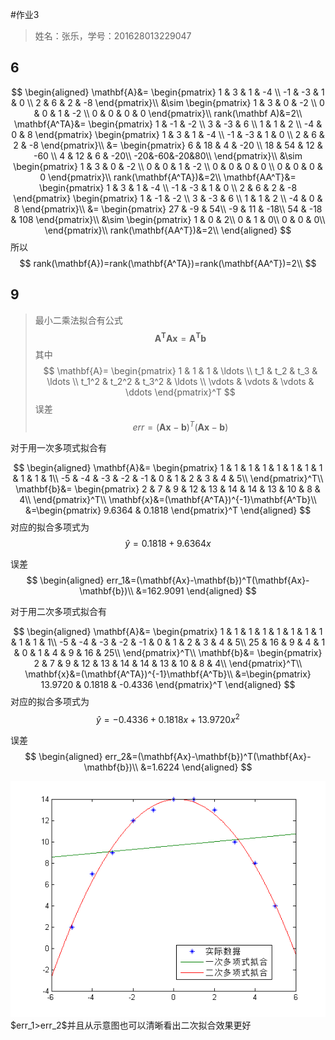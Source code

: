 #作业3

> 姓名：张乐，学号：201628013229047


## **6**
$$
\begin{aligned}
\mathbf{A}&=
\begin{pmatrix}
1 & 3 & 1 & -4 \\
-1 & -3 & 1 & 0 \\
2 & 6 & 2 & -8
\end{pmatrix}\\
&\sim
\begin{pmatrix}
1 & 3 & 0 & -2 \\
0 & 0 & 1 & -2 \\
0 & 0 & 0 & 0
\end{pmatrix}\\
rank(\mathbf A)&=2\\
\mathbf{A^TA}&=
\begin{pmatrix}
1 & -1 & -2 \\
3 & -3 & 6 \\
1 & 1 & 2 \\
-4 & 0 & 8
\end{pmatrix}
\begin{pmatrix}
1 & 3 & 1 & -4 \\
-1 & -3 & 1 & 0 \\
2 & 6 & 2 & -8
\end{pmatrix}\\
&=
\begin{pmatrix}
6 & 18 & 4 & -20 \\
18 & 54 & 12 & -60 \\
4 & 12 & 6 & -20\\
-20&-60&-20&80\\
\end{pmatrix}\\
&\sim
\begin{pmatrix}
1  &   3   &  0  &  -2 \\
0  &   0   &  1  &  -2 \\
0  &   0   &  0  &   0 \\
0  &   0   &  0  &   0
\end{pmatrix}\\
rank(\mathbf{A^TA})&=2\\
\mathbf{AA^T}&=
\begin{pmatrix}
1 & 3 & 1 & -4 \\
-1 & -3 & 1 & 0 \\
2 & 6 & 2 & -8
\end{pmatrix}
\begin{pmatrix}
1 & -1 & -2 \\
3 & -3 & 6 \\
1 & 1 & 2 \\
-4 & 0 & 8
\end{pmatrix}\\
&=
\begin{pmatrix}
27  &  -9  &  54\\
-9  &  11  & -18\\
54  & -18  & 108
\end{pmatrix}\\
&\sim
\begin{pmatrix}
1  &   0  &   2\\
0  &   1  &   0\\
0  &   0  &   0\\
\end{pmatrix}\\
rank(\mathbf{AA^T})&=2\\
\end{aligned}
$$
所以
$$
rank(\mathbf{A})=rank(\mathbf{A^TA})=rank(\mathbf{AA^T})=2\\
$$


## **9**

> 最小二乘法拟合有公式
> $$\mathbf{A^TAx}=\mathbf{A^Tb}$$
> 其中 
> $$
\mathbf{A}=
\begin{pmatrix}
1 & 1 & 1 & \ldots \\
t_1 & t_2 & t_3 & \ldots \\
t_1^2 & t_2^2 & t_3^2 & \ldots \\
\vdots & \vdots & \vdots & \ddots
\end{pmatrix}^T
$$
>误差$$
err=(\mathbf{Ax}-\mathbf{b})^T(\mathbf{Ax}-\mathbf{b})
$$

对于用一次多项式拟合有

$$
\begin{aligned}
\mathbf{A}&=
\begin{pmatrix}
 1  &   1  &   1   &  1   &  1  &   1  &   1  &   1   &  1   &  1  &   1\\
-5  &  -4  &  -3   & -2   & -1  &   0  &   1  &   2   &  3   &  4  &   5\\
\end{pmatrix}^T\\
\mathbf{b}&=
\begin{pmatrix}
 2  &   7  &   9   &  12   &  13  &   14  &   14  &   13   &  10   &  8  &   4\\
\end{pmatrix}^T\\
\mathbf{x}&=(\mathbf{A^TA})^{-1}\mathbf{A^Tb}\\
&=\begin{pmatrix}   9.6364  &  0.1818 \end{pmatrix}^T
\end{aligned}
$$
对应的拟合多项式为
$$
\hat{y}=0.1818+9.6364x
$$

误差
$$
\begin{aligned}
err_1&=(\mathbf{Ax}-\mathbf{b})^T(\mathbf{Ax}-\mathbf{b})\\
&=162.9091
\end{aligned}
$$


对于用二次多项式拟合有

$$
\begin{aligned}
\mathbf{A}&=
\begin{pmatrix}
 1  &   1  &   1   &  1   &  1  &   1  &   1  &   1   &  1   &  1  &   1\\
-5  &  -4  &  -3   & -2   & -1  &   0  &   1  &   2   &  3   &  4  &   5\\
25  &  16  &   9   &  4   &  1  &   0  &   1  &   4   &  9   & 16  &  25\\
\end{pmatrix}^T\\
\mathbf{b}&=
\begin{pmatrix}
 2  &   7  &   9   &  12   &  13  &   14  &   14  &   13   &  10   &  8  &   4\\
\end{pmatrix}^T\\
\mathbf{x}&=(\mathbf{A^TA})^{-1}\mathbf{A^Tb}\\
&=\begin{pmatrix}   13.9720  &  0.1818  & -0.4336 \end{pmatrix}^T
\end{aligned}
$$
对应的拟合多项式为
$$
\hat{y}=-0.4336+0.1818x+13.9720x^2
$$

误差
$$
\begin{aligned}
err_2&=(\mathbf{Ax}-\mathbf{b})^T(\mathbf{Ax}-\mathbf{b})\\
&=1.6224
\end{aligned}
$$

<div class="picture ">
	<img src="作业四-err.png">
</div>
$err_1>err_2$并且从示意图也可以清晰看出二次拟合效果更好


<style type="text/css">
    .picture{
        text-align: center;
    }
    .picture.bordered img{

        box-shadow: 0 2px 10px 2px rgba(0,0,0,.2);
    }
</style>

